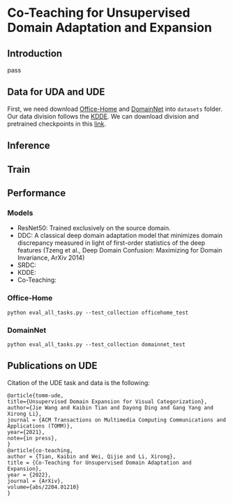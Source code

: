 
# Co-Teaching for Unsupervised Domain Adaptation and Expansion

## Introduction

pass

## Data for UDA and UDE

First, we need download [Office-Home](https://www.hemanthdv.org/officeHomeDataset.html) and [DomainNet](http://ai.bu.edu/M3SDA/) into `datasets` folder.
Our data division follows the [KDDE](https://arxiv.org/abs/2104.00233). We can download division and pretrained checkpoints in this [link](xxxx).



## Inference



## Train 


## Performance


### Models


* ResNet50: Trained exclusively on the source domain.
* DDC: A classical deep domain adaptation model that minimizes domain discrepancy measured in light of first-order statistics of the deep features (Tzeng et al., Deep Domain Confusion: Maximizing for Domain Invariance, ArXiv 2014)
* SRDC:
* KDDE: 
* Co-Teaching:



### Office-Home

```
python eval_all_tasks.py --test_collection officehome_test
```


### DomainNet

```
python eval_all_tasks.py --test_collection domainnet_test
```


## Publications on UDE


Citation of the UDE task and data is the following:

```
@article{tomm-ude,      
title={Unsupervised Domain Expansion for Visual Categorization},    
author={Jie Wang and Kaibin Tian and Dayong Ding and Gang Yang and Xirong Li},     
journal = {ACM Transactions on Multimedia Computing Communications and Applications (TOMM)},   
year={2021},  
note={in press},  
}
@article{co-teaching,
author = {Tian, Kaibin and Wei, Qijie and Li, Xirong},
title = {Co-Teaching for Unsupervised Domain Adaptation and Expansion},
year = {2022},
journal = {ArXiv},
volume={abs/2204.01210}
}

```

